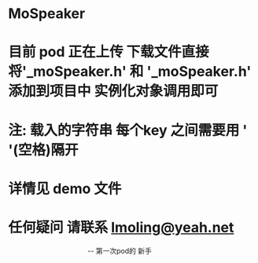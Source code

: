 # MoSpeaker
# 目前 pod 正在上传 下载文件直接 将'_moSpeaker.h' 和 '_moSpeaker.h' 添加到项目中 实例化对象调用即可
# 注: 载入的字符串  每个key 之间需要用 ' '(空格)隔开
# 详情见 demo 文件
# 任何疑问 请联系 lmoling@yeah.net

                                          -- 第一次pod的 新手
